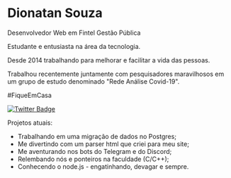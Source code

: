 # Dionatan Souza

Desenvolvedor Web em Fintel Gestão Pública


Estudante e entusiasta na área da tecnologia.

Desde 2014 trabalhando para melhorar e facilitar a vida das pessoas.

Trabalhou recentemente juntamente com pesquisadores maravilhosos em um grupo de estudo denominado "Rede Análise Covid-19".

#FiqueEmCasa


[![Twitter Badge](https://img.shields.io/badge/-@dionhc-1?style=for-the-badge&labelColor=6633cc&logo=internet-explorer&logoColor=white&link=https://www.dionatan.com.br)](https://www.dionatan.com.br)

Projetos atuais:
- Trabalhando em uma migração de dados no Postgres;
- Me divertindo com um parser html que criei para meu site;
- Me aventurando nos bots do Telegram e do Discord;
- Relembando nós e ponteiros na faculdade (C/C++);
- Conhecendo o node.js - engatinhando, devagar e sempre.



<!--
**dionatamsouza/dionatamsouza** is a ✨ _special_ ✨ repository because its `README.md` (this file) appears on your GitHub profile.

[![LinkedIn](https://www.linkedin.com/in/dionatan-souza/)]

Here are some ideas to get you started:

- 🔭 I’m currently working on ...
- 🌱 I’m currently learning ...
- 👯 I’m looking to collaborate on ...
- 🤔 I’m looking for help with ...
- 💬 Ask me about ...
- 📫 How to reach me: ...
- 😄 Pronouns: ...
- ⚡ Fun fact: ...

See badges on https://shields.io/
-->
